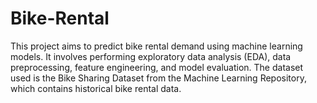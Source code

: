 # Bike-Rental

This project aims to predict bike rental demand using machine learning models. It involves performing exploratory data analysis (EDA), data preprocessing, feature engineering, and model evaluation. The dataset used is the Bike Sharing Dataset from the Machine Learning Repository, which contains historical bike rental data.
